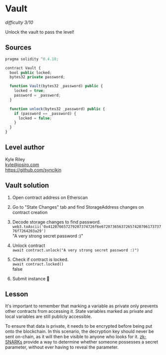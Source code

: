 # Vault
_difficulty 3/10_

Unlock the vault to pass the level!  

## Sources
```javascript
pragma solidity ^0.4.18;

contract Vault {
  bool public locked;
  bytes32 private password;

  function Vault(bytes32 _password) public {
    locked = true;
    password = _password;
  }

  function unlock(bytes32 _password) public {
    if (password == _password) {
      locked = false;
    }
  }
}
```

## Level author  
Kyle Riley  
kyle@iosiro.com  
https://github.com/syncikin  

## Vault solution

1. Open contract address on Etherscan

2. Go to "State Changes" tab and find StorageAddress changes on contract creation

3. Decode storage changes to find password.  
`web3.toAscii('0x412076657279207374726f6e67207365637265742070617373776f7264203a29')`  
"A very strong secret password :)"  

4. Unlock contract  
`await contract.unlock("A very strong secret password :)")`  

5. Check if contract is locked.  
`await contract.locked()`  
false  

6. Submit instance 🎉  

## Lesson

It's important to remember that marking a variable as private only prevents other contracts from accessing it. State variables marked as private and local variables are still publicly accessible.  


To ensure that data is private, it needs to be encrypted before being put onto the blockchain. In this scenario, the decryption key should never be sent on-chain, as it will then be visible to anyone who looks for it. [zk-SNARKs](https://blog.ethereum.org/2016/12/05/zksnarks-in-a-nutshell/) provide a way to determine whether someone possesses a secret parameter, without ever having to reveal the parameter.  
